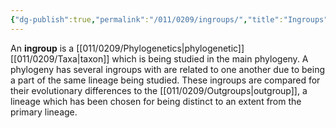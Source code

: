 ```yaml
---
{"dg-publish":true,"permalink":"/011/0209/ingroups/","title":"Ingroups","tags":["BIOL422"],"created":"2024-09-26T15:20:04.000-07:00","updated":"2025-01-22T00:40:58.939-08:00"}
---
```


An **ingroup** is a [[011/0209/Phylogenetics\|phylogenetic]] [[011/0209/Taxa\|taxon]] which is being studied in the main phylogeny. A phylogeny has several ingroups with are related to one another due to being a part of the same lineage being studied. These ingroups are compared for their evolutionary differences to the [[011/0209/Outgroups\|outgroup]], a lineage which has been chosen for being distinct to an extent from the primary lineage.